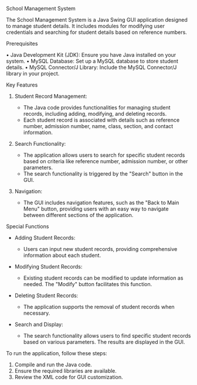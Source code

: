School Management System

The School Management System is a Java Swing GUI application designed to manage student details. It includes modules for modifying user credentials and searching for student details based on reference numbers.

Prerequisites

•	Java Development Kit (JDK): Ensure you have Java installed on your system.
•	MySQL Database: Set up a MySQL database to store student details.
•	MySQL Connector/J Library: Include the MySQL Connector/J library in your project.

Key Features

1. Student Record Management:
   - The Java code provides functionalities for managing student records, including adding, modifying, and deleting records.
   - Each student record is associated with details such as reference number, admission number, name, class, section, and contact information.

2. Search Functionality:
   - The application allows users to search for specific student records based on criteria like reference number, admission number, or other parameters.
   - The search functionality is triggered by the "Search" button in the GUI.

3. Navigation:
   - The GUI includes navigation features, such as the "Back to Main Menu" button, providing users with an easy way to navigate between different sections of the application.

Special Functions

- Adding Student Records:
  - Users can input new student records, providing comprehensive information about each student.

- Modifying Student Records:
  - Existing student records can be modified to update information as needed. The "Modify" button facilitates this function.

- Deleting Student Records:
  - The application supports the removal of student records when necessary.

- Search and Display:
  - The search functionality allows users to find specific student records based on various parameters. The results are displayed in the GUI.


To run the application, follow these steps:

1. Compile and run the Java code.
2. Ensure the required libraries are available.
3. Review the XML code for GUI customization.

